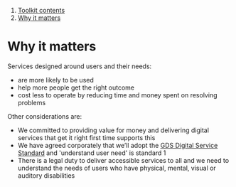 1.  [Toolkit contents](contents)
2.  [Why it matters](#)

# Why it matters

Services designed around users and their needs:

*   are more likely to be used
*   help more people get the right outcome
*   cost less to operate by reducing time and money spent on resolving problems

Other considerations are:

*   We committed to providing value for money and delivering digital services that get it right first time supports this
*   We have agreed corporately that we’ll adopt the [GDS Digital Service Standard](https://www.gov.uk/service-manual/service-standard) and 'understand user need' is standard 1
*   There is a legal duty to deliver accessible services to all and we need to understand the needs of users who have physical, mental, visual or auditory disabilities